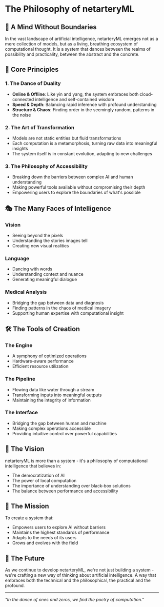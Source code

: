 # The Philosophy of netarteryML

## 🧠 A Mind Without Boundaries

In the vast landscape of artificial intelligence, netarteryML emerges not as a mere collection of models, but as a living, breathing ecosystem of computational thought. It is a system that dances between the realms of possibility and practicality, between the abstract and the concrete.

## 🌌 Core Principles

### 1. The Dance of Duality
- **Online & Offline**: Like yin and yang, the system embraces both cloud-connected intelligence and self-contained wisdom
- **Speed & Depth**: Balancing rapid inference with profound understanding
- **Structure & Chaos**: Finding order in the seemingly random, patterns in the noise

### 2. The Art of Transformation
- Models are not static entities but fluid transformations
- Each computation is a metamorphosis, turning raw data into meaningful insights
- The system itself is in constant evolution, adapting to new challenges

### 3. The Philosophy of Accessibility
- Breaking down the barriers between complex AI and human understanding
- Making powerful tools available without compromising their depth
- Empowering users to explore the boundaries of what's possible

## 🎭 The Many Faces of Intelligence

### Vision
- Seeing beyond the pixels
- Understanding the stories images tell
- Creating new visual realities

### Language
- Dancing with words
- Understanding context and nuance
- Generating meaningful dialogue

### Medical Analysis
- Bridging the gap between data and diagnosis
- Finding patterns in the chaos of medical imagery
- Supporting human expertise with computational insight

## 🛠️ The Tools of Creation

### The Engine
- A symphony of optimized operations
- Hardware-aware performance
- Efficient resource utilization

### The Pipeline
- Flowing data like water through a stream
- Transforming inputs into meaningful outputs
- Maintaining the integrity of information

### The Interface
- Bridging the gap between human and machine
- Making complex operations accessible
- Providing intuitive control over powerful capabilities

## 🌟 The Vision

netarteryML is more than a system - it's a philosophy of computational intelligence that believes in:
- The democratization of AI
- The power of local computation
- The importance of understanding over black-box solutions
- The balance between performance and accessibility

## 🎯 The Mission

To create a system that:
- Empowers users to explore AI without barriers
- Maintains the highest standards of performance
- Adapts to the needs of its users
- Grows and evolves with the field

## 🌈 The Future

As we continue to develop netarteryML, we're not just building a system - we're crafting a new way of thinking about artificial intelligence. A way that embraces both the technical and the philosophical, the practical and the profound.

---

*"In the dance of ones and zeros, we find the poetry of computation."* 